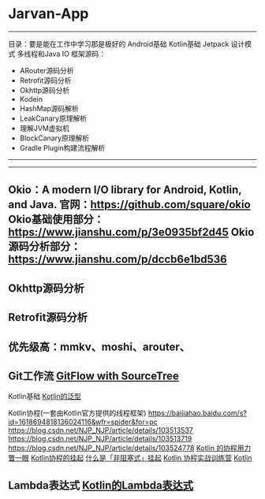 ﻿# Jarvan-App
-------------------------------------------
目录：要是能在工作中学习那是极好的
Android基础
Kotlin基础
Jetpack
设计模式
多线程和Java IO
框架源码：
- ARouter源码分析 
- Retrofit源码分析 
- Okhttp源码分析 
- Kodein 
- HashMap源码解析 
- LeakCanary原理解析
- 理解JVM虚拟机 
- BlockCanary原理解析 
- Gradle Plugin构建流程解析
-------------------------------------------
-------------------------------------------
Okio：A modern I/O library for Android, Kotlin, and Java.
官网：https://github.com/square/okio
Okio基础使用部分：https://www.jianshu.com/p/3e0935bf2d45
Okio源码分析部分：https://www.jianshu.com/p/dccb6e1bd536
-------------------------------------------
Okhttp源码分析 
-------------------------------------------
Retrofit源码分析
-------------------------------------------
优先级高：mmkv、moshi、arouter、
-------------------------------------------
Git工作流
[GitFlow with SourceTree](https://www.jianshu.com/p/8a3988057d0f)
-------------------------------------------
Kotlin基础
[Kotlin的泛型](https://kaixue.io/kotlin-generics/)

Kotlin协程(一套由Kotlin官方提供的线程框架)
https://baijiahao.baidu.com/s?id=1618694818136024116&wfr=spider&for=pc
https://blog.csdn.net/NJP_NJP/article/details/103513537
https://blog.csdn.net/NJP_NJP/article/details/103513719
https://blog.csdn.net/NJP_NJP/article/details/103524778
[Kotlin 的协程用力瞥一眼](https://kaixue.io/kotlin-coroutines-1/)
[Kotlin协程的挂起](https://kaixue.io/kotlin-coroutines-2/)
[什么是「非阻塞式」挂起](https://kaixue.io/kotlin-coroutines-3/)
[Kotlin 协程实战训练营](https://ke.qq.com/course/2204707)
[Kotlin ]()

Lambda表达式
[Kotlin的Lambda表达式](https://kaixue.io/kotlin-lambda/)
-------------------------------------------